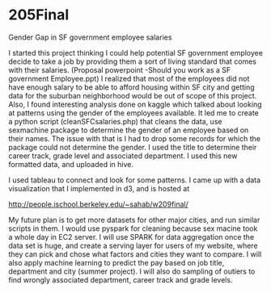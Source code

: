 # 205Final
Gender Gap in SF government employee salaries

I started this project thinking I could help potential SF government employee decide to take a job by providing them a sort of living standard that comes with their salaries. (Proposal powerpoint -Should you work as a SF government Employee.ppt) I realized that  most of the employees did not have enough salary to be able to afford housing within SF city and getting data for the suburban neighborhood would be out of scope of this project. Also, I found interesting analysis done on kaggle which talked about looking at patterns using the gender of the employees available. It led me to create a python script (cleanSFCsalaries.php) that cleans the data, use sexmachine package to determine the gender of an employee based on their names. The issue with that is I had to drop some records for which the package could not determine the gender. I used the title to determine their career track, grade level and associated department. I used this new formatted data, and uploaded in hive.

I used tableau to connect and look for some patterns. I came up with a data visualization that I implemented in d3, and is hosted at

 http://people.ischool.berkeley.edu/~sahab/w209final/
 
My future plan is to get more datasets for other major cities, and run similar scripts in them. I would use pyspark for cleaning because sex macine took a whole day in EC2 server. I will use SPARK for data aggregation once the data set is huge, and create a serving layer for users of my website, where they can pick and chose what factors and cities they want to compare. I will also apply machine learning to predict the pay based on job title, department and city (summer project). I will also do sampling of outiers to find wrongly associated department, career track and grade levels.
